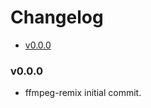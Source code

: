 <!-- START doctoc generated TOC please keep comment here to allow auto update -->
<!-- DON'T EDIT THIS SECTION, INSTEAD RE-RUN doctoc TO UPDATE -->
# Changelog

- [v0.0.0](#v000)

<!-- END doctoc generated TOC please keep comment here to allow auto update -->

### v0.0.0

 * ffmpeg-remix initial commit.
